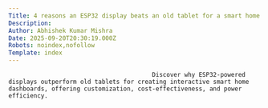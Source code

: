 ```yaml
---
Title: 4 reasons an ESP32 display beats an old tablet for a smart home dashboard
Description: 
Author: Abhishek Kumar Mishra
Date: 2025-09-20T20:30:19.000Z
Robots: noindex,nofollow
Template: index
---
```


                                            Discover why ESP32-powered displays outperform old tablets for creating interactive smart home dashboards, offering customization, cost-effectiveness, and power efficiency.
                                        